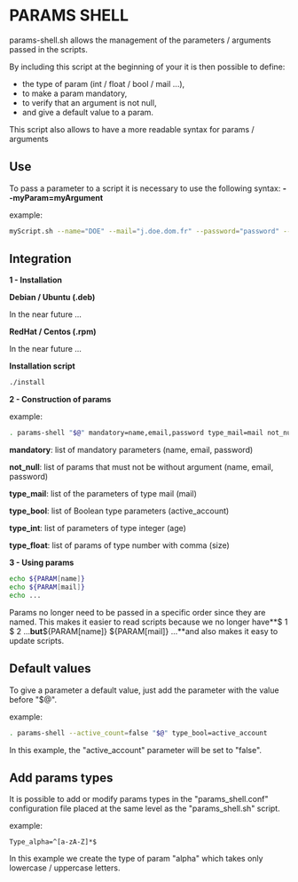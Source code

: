 # PARAMS SHELL

params-shell.sh allows the management of the parameters / arguments passed in the scripts.

By including this script at the beginning of your it is then possible to define:

 - the type of param (int / float / bool / mail ...),
 - to make a param mandatory,
 - to verify that an argument is not null,
 - and give a default value to a param.

This script also allows to have a more readable syntax for params / arguments

## Use

To pass a parameter to a script it is necessary to use the following syntax: **--myParam=myArgument**

example:

```Bash
myScript.sh --name="DOE" --mail="j.doe.dom.fr" --password="password" --age=42 --size="1.92" --cash_account="true"
```

## Integration

**1 - Installation**

**Debian / Ubuntu (.deb)**

In the near future ...

**RedHat / Centos (.rpm)**

In the near future ...

**Installation script**

```Bash
./install
```

**2 - Construction of params**

example:

```Bash
. params-shell "$@" mandatory=name,email,password type_mail=mail not_null=name,email,password type_bool=account_active type_int=age type_float=size
```

**mandatory**: list of mandatory parameters (name, email, password)

**not_null**: list of params that must not be without argument (name, email, password)

**type_mail**: list of the parameters of type mail (mail)

**type_bool**: list of Boolean type parameters (active_account)

**type_int**: list of parameters of type integer (age)

**type_float**: list of params of type number with comma (size)

**3 - Using params**

```Bash
echo ${PARAM[name]}
echo ${PARAM[mail]}
echo ...
```

Params no longer need to be passed in a specific order since they are named. This makes it easier to read scripts because we no longer have**$ 1 $ 2 ...**but**${PARAM[name]} ${PARAM[mail]} ...**and also makes it easy to update scripts.

## Default values

To give a parameter a default value, just add the parameter with the value before "$@".

example:

```Bash
. params-shell --active_count=false "$@" type_bool=active_account
```

In this example, the "active_account" parameter will be set to "false".

## Add params types

It is possible to add or modify params types in the "params_shell.conf" configuration file placed at the same level as the "params_shell.sh" script.

example:

```
Type_alpha=^[a-zA-Z]*$
```

In this example we create the type of param "alpha" which takes only lowercase / uppercase letters.